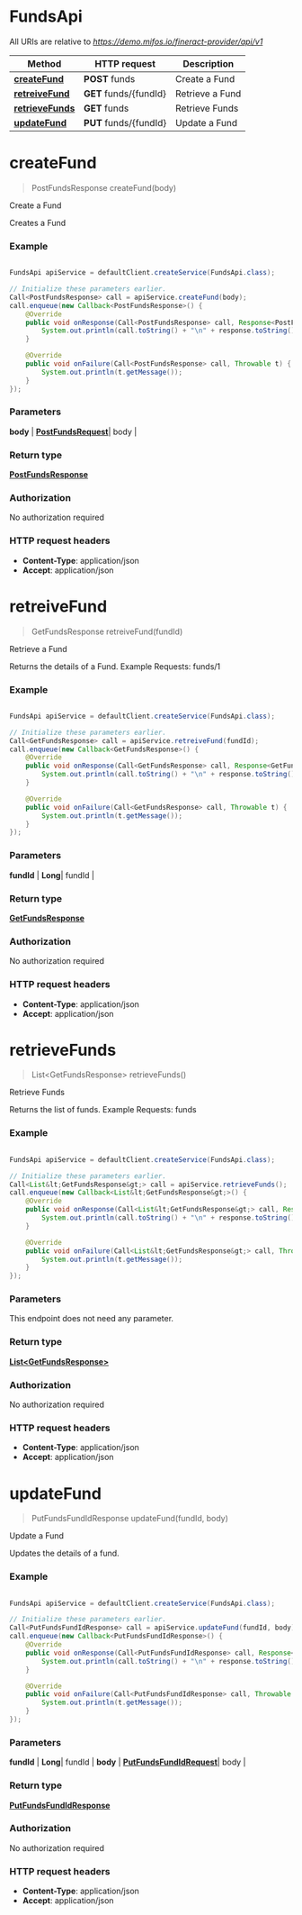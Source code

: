 # FundsApi

All URIs are relative to *https://demo.mifos.io/fineract-provider/api/v1*

Method | HTTP request | Description
------------- | ------------- | -------------
[**createFund**](FundsApi.md#createFund) | **POST** funds | Create a Fund
[**retreiveFund**](FundsApi.md#retreiveFund) | **GET** funds/{fundId} | Retrieve a Fund
[**retrieveFunds**](FundsApi.md#retrieveFunds) | **GET** funds | Retrieve Funds
[**updateFund**](FundsApi.md#updateFund) | **PUT** funds/{fundId} | Update a Fund


<a name="createFund"></a>
# **createFund**
> PostFundsResponse createFund(body)

Create a Fund

Creates a Fund

### Example
```java

FundsApi apiService = defaultClient.createService(FundsApi.class);

// Initialize these parameters earlier.
Call<PostFundsResponse> call = apiService.createFund(body);
call.enqueue(new Callback<PostFundsResponse>() {
    @Override
    public void onResponse(Call<PostFundsResponse> call, Response<PostFundsResponse> response) {
        System.out.println(call.toString() + "\n" + response.toString());
    }

    @Override
    public void onFailure(Call<PostFundsResponse> call, Throwable t) {
        System.out.println(t.getMessage());
    }
});

```

### Parameters

 **body** | [**PostFundsRequest**](PostFundsRequest.md)| body |

### Return type

[**PostFundsResponse**](PostFundsResponse.md)

### Authorization

No authorization required

### HTTP request headers

 - **Content-Type**: application/json
 - **Accept**: application/json

<a name="retreiveFund"></a>
# **retreiveFund**
> GetFundsResponse retreiveFund(fundId)

Retrieve a Fund

Returns the details of a Fund.  Example Requests:  funds/1

### Example
```java

FundsApi apiService = defaultClient.createService(FundsApi.class);

// Initialize these parameters earlier.
Call<GetFundsResponse> call = apiService.retreiveFund(fundId);
call.enqueue(new Callback<GetFundsResponse>() {
    @Override
    public void onResponse(Call<GetFundsResponse> call, Response<GetFundsResponse> response) {
        System.out.println(call.toString() + "\n" + response.toString());
    }

    @Override
    public void onFailure(Call<GetFundsResponse> call, Throwable t) {
        System.out.println(t.getMessage());
    }
});

```

### Parameters

 **fundId** | **Long**| fundId |

### Return type

[**GetFundsResponse**](GetFundsResponse.md)

### Authorization

No authorization required

### HTTP request headers

 - **Content-Type**: application/json
 - **Accept**: application/json

<a name="retrieveFunds"></a>
# **retrieveFunds**
> List&lt;GetFundsResponse&gt; retrieveFunds()

Retrieve Funds

Returns the list of funds.  Example Requests:  funds

### Example
```java

FundsApi apiService = defaultClient.createService(FundsApi.class);

// Initialize these parameters earlier.
Call<List&lt;GetFundsResponse&gt;> call = apiService.retrieveFunds();
call.enqueue(new Callback<List&lt;GetFundsResponse&gt;>() {
    @Override
    public void onResponse(Call<List&lt;GetFundsResponse&gt;> call, Response<List&lt;GetFundsResponse&gt;> response) {
        System.out.println(call.toString() + "\n" + response.toString());
    }

    @Override
    public void onFailure(Call<List&lt;GetFundsResponse&gt;> call, Throwable t) {
        System.out.println(t.getMessage());
    }
});

```

### Parameters
This endpoint does not need any parameter.

### Return type

[**List&lt;GetFundsResponse&gt;**](GetFundsResponse.md)

### Authorization

No authorization required

### HTTP request headers

 - **Content-Type**: application/json
 - **Accept**: application/json

<a name="updateFund"></a>
# **updateFund**
> PutFundsFundIdResponse updateFund(fundId, body)

Update a Fund

Updates the details of a fund.

### Example
```java

FundsApi apiService = defaultClient.createService(FundsApi.class);

// Initialize these parameters earlier.
Call<PutFundsFundIdResponse> call = apiService.updateFund(fundId, body);
call.enqueue(new Callback<PutFundsFundIdResponse>() {
    @Override
    public void onResponse(Call<PutFundsFundIdResponse> call, Response<PutFundsFundIdResponse> response) {
        System.out.println(call.toString() + "\n" + response.toString());
    }

    @Override
    public void onFailure(Call<PutFundsFundIdResponse> call, Throwable t) {
        System.out.println(t.getMessage());
    }
});

```

### Parameters

 **fundId** | **Long**| fundId |
 **body** | [**PutFundsFundIdRequest**](PutFundsFundIdRequest.md)| body |

### Return type

[**PutFundsFundIdResponse**](PutFundsFundIdResponse.md)

### Authorization

No authorization required

### HTTP request headers

 - **Content-Type**: application/json
 - **Accept**: application/json

